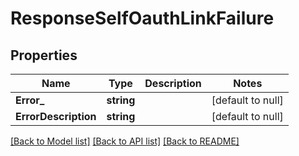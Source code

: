 # ResponseSelfOauthLinkFailure

## Properties
Name | Type | Description | Notes
------------ | ------------- | ------------- | -------------
**Error_** | **string** |  | [default to null]
**ErrorDescription** | **string** |  | [default to null]

[[Back to Model list]](../README.md#documentation-for-models) [[Back to API list]](../README.md#documentation-for-api-endpoints) [[Back to README]](../README.md)

